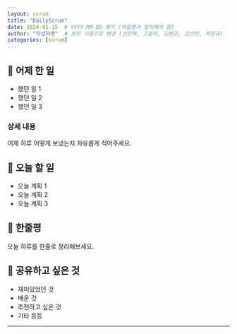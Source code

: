 ```yaml
---
layout: scrum
title: "DailyScrum"
date: 2024-01-15  # YYYY-MM-DD 형식 (파일명과 일치해야 함)
author: "작성자명"  # 본인 이름으로 변경 (신민혁, 고윤아, 김병곤, 김선민, 최문규)
categories: [scrum]
---
```


## 📝 어제 한 일

- 했던 일 1
- 했던 일 2  
- 했던 일 3

### 상세 내용

어제 하루 어떻게 보냈는지 자유롭게 적어주세요.

## 🎯 오늘 할 일

- 오늘 계획 1
- 오늘 계획 2
- 오늘 계획 3

## 💭 한줄평

오늘 하루를 한줄로 정리해보세요.

## 🔗 공유하고 싶은 것

- 재미있었던 것
- 배운 것
- 추천하고 싶은 것
- 기타 등등

---